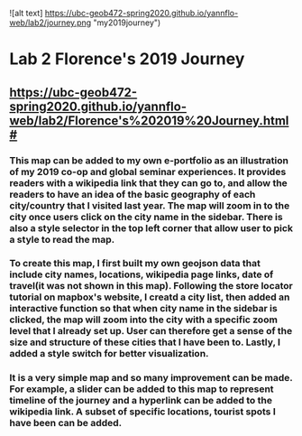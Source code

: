 ![alt text] https://ubc-geob472-spring2020.github.io/yannflo-web/lab2/journey.png "my2019journey")

# Lab 2 Florence's 2019 Journey

## https://ubc-geob472-spring2020.github.io/yannflo-web/lab2/Florence's%202019%20Journey.html#

### This map can be added to my own e-portfolio as an illustration of my 2019 co-op and global seminar experiences. It provides readers with a wikipedia link that they can go to, and allow the readers to have an idea of the basic geography of each city/country that I visited last year. The map will zoom in to the city once users click on the city name in the sidebar. There is also a style selector in the top left corner that allow user to pick a style to read the map.

### To create this map, I first built my own geojson data that include city names, locations, wikipedia page links, date of travel(it was not shown in this map). Following the store locator tutorial on mapbox's website, I creatd a city list, then added an interactive function so that when city name in the sidebar is clicked, the map will zoom into the city with a specific zoom level that I already set up. User can therefore get a sense of the size and structure of these cities that I have been to. Lastly, I added a style switch for better visualization. 

### It is a very simple map and so many improvement can be made. For example, a slider can be added to this map to represent timeline of the journey and a hyperlink can be added to the wikipedia link. A subset of specific locations, tourist spots I have been can be added.




